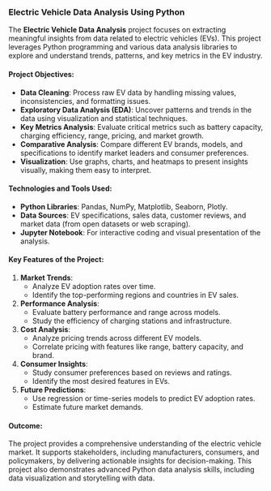 ### **Electric Vehicle Data Analysis Using Python**

The **Electric Vehicle Data Analysis** project focuses on extracting meaningful insights from data related to electric vehicles (EVs). This project leverages Python programming and various data analysis libraries to explore and understand trends, patterns, and key metrics in the EV industry.

#### **Project Objectives:**
- **Data Cleaning**: Process raw EV data by handling missing values, inconsistencies, and formatting issues.
- **Exploratory Data Analysis (EDA)**: Uncover patterns and trends in the data using visualization and statistical techniques.
- **Key Metrics Analysis**: Evaluate critical metrics such as battery capacity, charging efficiency, range, pricing, and market growth.
- **Comparative Analysis**: Compare different EV brands, models, and specifications to identify market leaders and consumer preferences.
- **Visualization**: Use graphs, charts, and heatmaps to present insights visually, making them easy to interpret.

#### **Technologies and Tools Used:**
- **Python Libraries**: Pandas, NumPy, Matplotlib, Seaborn, Plotly.
- **Data Sources**: EV specifications, sales data, customer reviews, and market data (from open datasets or web scraping).
- **Jupyter Notebook**: For interactive coding and visual presentation of the analysis.

#### **Key Features of the Project:**
1. **Market Trends**:
   - Analyze EV adoption rates over time.
   - Identify the top-performing regions and countries in EV sales.
2. **Performance Analysis**:
   - Evaluate battery performance and range across models.
   - Study the efficiency of charging stations and infrastructure.
3. **Cost Analysis**:
   - Analyze pricing trends across different EV models.
   - Correlate pricing with features like range, battery capacity, and brand.
4. **Consumer Insights**:
   - Study consumer preferences based on reviews and ratings.
   - Identify the most desired features in EVs.
5. **Future Predictions**:
   - Use regression or time-series models to predict EV adoption rates.
   - Estimate future market demands.

#### **Outcome:**
The project provides a comprehensive understanding of the electric vehicle market. It supports stakeholders, including manufacturers, consumers, and policymakers, by delivering actionable insights for decision-making. This project also demonstrates advanced Python data analysis skills, including data visualization and storytelling with data.
